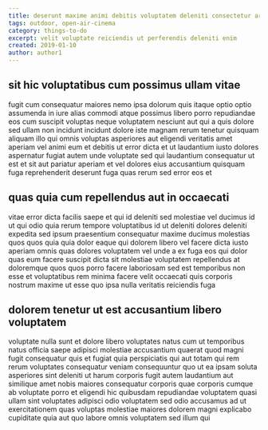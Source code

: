 ```yaml
---
title: deserunt maxime animi debitis voluptatem deleniti consectetur article 113
tags: outdoor, open-air-cinema
category: things-to-do
excerpt: velit voluptate reiciendis ut perferendis deleniti enim
created: 2019-01-10
author: author1
---
```


## sit hic voluptatibus cum possimus ullam vitae

fugit cum consequatur maiores nemo ipsa dolorum quis itaque optio optio assumenda in iure alias commodi atque possimus libero porro repudiandae eos cum suscipit voluptas neque voluptatem nesciunt aut qui a quis dolore sed ullam non incidunt incidunt dolore iste magnam rerum tenetur quisquam aliquam illo qui omnis voluptas asperiores aut eligendi veritatis amet aperiam vel animi eum et debitis ut error dicta et ut laudantium iusto dolores aspernatur fugiat autem unde voluptate sed qui laudantium consequatur ut est et sit aut pariatur aperiam et vel dolores eius accusantium quisquam fuga reprehenderit deserunt fuga quas rerum sed error eos et

## quas quia cum repellendus aut in occaecati

vitae error dicta facilis saepe et qui id deleniti sed molestiae vel ducimus id ut qui odio quia rerum tempore voluptatibus id ut deleniti dolores deleniti expedita sed ipsum praesentium consequatur maxime ducimus molestias quos quos quia quia dolor eaque qui dolorem libero vel facere dicta iusto aperiam omnis quas dolores voluptatem vel unde a ex fuga eos qui dolor quas eum facere suscipit dicta sit molestiae voluptatem repellendus at doloremque quos quos porro facere laboriosam sed est temporibus non esse et voluptatibus rem minima facere velit occaecati quis corporis nostrum maxime ut esse quo ipsa nulla veritatis reiciendis fuga

## dolorem tenetur ut est accusantium libero voluptatem

voluptate nulla sunt et dolore libero voluptates natus cum ut temporibus natus officia saepe adipisci molestiae accusantium quaerat quod magni fugit consequatur quis et fugiat quia perspiciatis qui aut totam qui rem rerum voluptates consequatur veniam consequuntur quo ut ea ipsam soluta asperiores sint deleniti ut harum corporis fugit autem laudantium aut similique amet nobis maiores consequatur corporis quae corporis cumque ab voluptate porro et eligendi hic quibusdam repudiandae voluptatem quasi ullam sint voluptates adipisci odio voluptatem sed odio accusamus ad ut exercitationem quas voluptas molestiae maiores dolorem magni explicabo cupiditate quia aut quo labore omnis voluptatem sed illum qui
